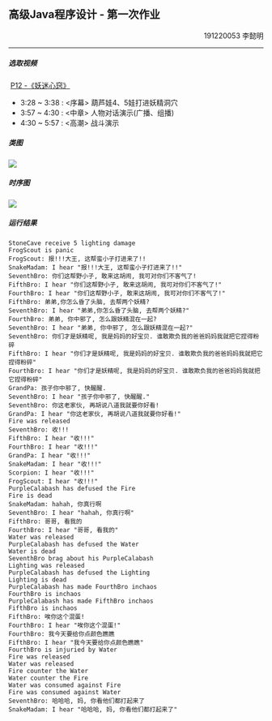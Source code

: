 ## 高级Java程序设计 - 第一次作业

<p align="right">191220053 李懿明</p>

------

##### 选取视频

​	[P12 -《妖迷心窍》]((https://www.bilibili.com/video/BV1zQ4y1d7dQ?p=12))

- 3:28 ~ 3:38 : <序幕> 葫芦娃4、5娃打进妖精洞穴
- 3:57 ~ 4:30 : <中章> 人物对话演示(广播、组播)
- 4:30 ~ 5:57 : <高潮> 战斗演示



##### 类图

![](http://www.plantuml.com/plantuml/png/fLJ1Rjim3BthAtJSCFGNXZPfqLww3cks7OQXO6p25IhBXaGL2xBz-rJHT9Z2GJ4ib-WzFf9F4gtpH10fzzwOnaDAzY9skST0Wgy2EThjZIs_UuekT3P0ZnLpRBCRqT9kPCu5ia15kCs4fb8VMFVkFQDF9LtM9NTUNqYM45U_C581VyJBBNIkOIjrUKz0ETbK_pYdyYM74GiAL6WJ8IH7RWWJ__1Wp--UCKRNOW4dUdz768Umd_VOvcBM-RAlId7us11Nkfo5t4ypwqS87GglQnn7cFidlojqeJlOVHoNRf1LIwvhO3x7hy7HpUS2PoINA5WSoi6F24-RGHHVi47tZ9SE_D09kOe3j6j89CHr7FAesNake7bwLKh8vPlL1r6iDAMldcDUMwn_ubZBba_wRJkBsrLURd8FQeQyI-GnA4y_VawkNaALvuerKShVRGbSu8Hvfbng8BQAbA7uhnrfyslmi1fsUvPDw72Pq2ttUAFgxH0IOQnL1UZuAZlVoYZFg2XEzbeQjfFjh_sm1VyDeeEjnyHTCEHUVnfcPjMxerZrzMjQlO-Av8xhb-urKgompfwT_VvuU7zh9yia2motEQAgI_igLMPPbQqwKyV8QaOEL7FJrJ9LKynqCPeovnZQt7lp5m00)



##### 时序图

<img src="http://www.plantuml.com/plantuml/png/pLPFJnj75B_lftYenvWSAYmagqgYN7gjUgig3eCzO2lBhhMx1d63G8bnYYb_0g76eLWs3HXiGarjR0XVPcTt_2twPgVRPHqxTbMfYXWax_lp-yrxyzwRUMPQnB0oSwgYaBYb6p31tgy0CI5EL3AjBqv8CKJ3ugWKmsHOF2d5m9UMMRaX5BgQc2EQ54EtkCqB1yvUXIqT2EMCeS-QSJrZ-Mw5L-xLHrQkskssq9iQUK5zNJ7FBdxX-G-uX0xzZ7HArvG4iSWqCIcmaptqTXhlt5EFshHqZSR9F5MePgMiHN0RLRvLvRaJeKrdZBIAQbKu9nL5yGE6yH-_-e6gghumzIJ0W1YudGExdUtkdxcxr_PjcTN-K9IafbiKz7bgF0W607g-fcbSdwEG9begZhj922z5-SS6nf_8M975oLNOLaxnS8tKR582e7HiR2m2_Fw0jMgyK6ENcvWEPts7tnUSOiLkhusD2MIGqFvv26G_C171ghDzqOjjt_rcTyubSlTLNY97m7bJGc0KyvNZxluD2h9RRBFEwZVImMvji5h9kTn5xe2w7tFq_s5MVBe7r9CnuFK6hnTxgTdj4Qu80ZfBUVicwxpTH3GiMhww5G6Mx-2Mx5RPRft9idhwAS_4l-3nGcrTT5-U8Ki492Tl7abmfzbaX-_jrXA_RZuTTee3Y6HgdFKDvsrTehAjafSwJv35vVwwoYfth5RaZU9Zu9VB8j7dRTuuGYjKkjaMBcahKdxvmSdbM6t5sTXa7_VTgtMtb1zsq5_8vXGvTqOweOjJhBhm-R3xQdTj6zVZ0QSXuJyJBbQl68ArF-tR0yHRsy1QHcFsKxMxl2Ftpq-MqH23TWzVXyhOe0JXuhfc6ReACoc3XeRJjmQb6iuceO17Zs8mIpLg47Jr96ZnFKrC1O5338XbaVYB80Aq-SwRVsWM7eGno9XK2Sk4-NCL0NpI62JeZB1BK1Ftk2ZtgCWHDaBAamJ_l9vm3u_uyS_iJUxpRJm10qzlfu8h0fX3MIU34xc07uQYwdeQldREZpttW2l8gsSNJgmq7PeyaDaJrWCpAE5b2drZFusUIWGGkbXyOizqqah2SqF7Vp9hUXBKPIn8fanOe2IjQyA_R_ogI5fAc-rRJBuo7FT_BvW0kBTeWlsCGWFzUKArBkjaZceMKO6O9icetiiYDO-n12OYviNU14jd_wAU8mbb65TqE5Tq85UqXwkd3XUdHYdztNKvQF2ImXk45y9Jn7V_134w414xoExaMFaKHnE-TaH_lhpfbWxv-fNxxdTSVRkqpnd8UJFYr1gn1-Lq-sOyw21yEcduApo5mhqK6jfoFWsU95cv8e1NpD_JwRNTsSERgxjo9vvQrqtvr7gGXcVuKxoU_m80" style="zoom:100%;" />





##### 运行结果

```shell
StoneCave receive 5 lighting damage
FrogScout is panic
FrogScout: 报!!!大王, 这帮蛮小子打进来了!!
SnakeMadam: I hear "报!!!大王, 这帮蛮小子打进来了!!"
SeventhBro: 你们这帮野小子, 敢来这胡闹, 我可对你们不客气了!
FifthBro: I hear "你们这帮野小子, 敢来这胡闹, 我可对你们不客气了!"
FourthBro: I hear "你们这帮野小子, 敢来这胡闹, 我可对你们不客气了!"
FifthBro: 弟弟,你怎么昏了头脑, 去帮两个妖精?
SeventhBro: I hear "弟弟,你怎么昏了头脑, 去帮两个妖精?"
FourthBro: 弟弟, 你中邪了, 怎么跟妖精混在一起?
SeventhBro: I hear "弟弟, 你中邪了, 怎么跟妖精混在一起?"
SeventhBro: 你们才是妖精呢, 我是妈妈的好宝贝. 谁敢欺负我的爸爸妈妈我就把它捏得粉碎
FifthBro: I hear "你们才是妖精呢, 我是妈妈的好宝贝. 谁敢欺负我的爸爸妈妈我就把它捏得粉碎"
FourthBro: I hear "你们才是妖精呢, 我是妈妈的好宝贝. 谁敢欺负我的爸爸妈妈我就把它捏得粉碎"
GrandPa: 孩子你中邪了, 快醒醒.
SeventhBro: I hear "孩子你中邪了, 快醒醒."
SeventhBro: 你这老家伙, 再胡说八道我就要你好看!
GrandPa: I hear "你这老家伙, 再胡说八道我就要你好看!"
Fire was released
SeventhBro: 收!!!
FifthBro: I hear "收!!!"
FourthBro: I hear "收!!!"
GrandPa: I hear "收!!!"
SnakeMadam: I hear "收!!!"
Scorpion: I hear "收!!!"
FrogScout: I hear "收!!!"
PurpleCalabash has defused the Fire
Fire is dead
SnakeMadam: hahah, 你真行啊
SeventhBro: I hear "hahah, 你真行啊"
FifthBro: 哥哥, 看我的
FourthBro: I hear "哥哥, 看我的"
Water was released
PurpleCalabash has defused the Water
Water is dead
SeventhBro brag about his PurpleCalabash
Lighting was released
PurpleCalabash has defused the Lighting
Lighting is dead
PurpleCalabash has made FourthBro inchaos
FourthBro is inchaos
PurpleCalabash has made FifthBro inchaos
FifthBro is inchaos
FifthBro: 唉你这个混蛋!
FourthBro: I hear "唉你这个混蛋!"
FourthBro: 我今天要给你点颜色瞧瞧
FifthBro: I hear "我今天要给你点颜色瞧瞧"
FourthBro is injuried by Water
Fire was released
Water was released
Fire counter the Water
Water counter the Fire
Water was consumed against Fire
Fire was consumed against Water
SeventhBro: 哈哈哈, 妈, 你看他们都打起来了
SnakeMadam: I hear "哈哈哈, 妈, 你看他们都打起来了"
```

